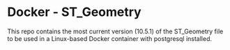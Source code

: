 # Docker - ST_Geometry

This repo contains the most current version (10.5.1) of the ST_Geometry file to be used in a Linux-based Docker container with postgresql installed.
